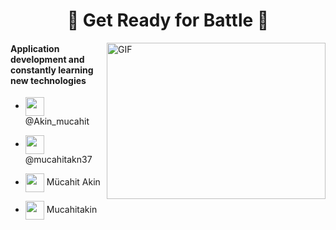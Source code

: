 






<h1 align="center">🔱 Get Ready for Battle 🔱</h1>
 <img align="right" alt="GIF" src="https://user-images.githubusercontent.com/58702554/182378143-b3e54074-fa44-40b6-82c5-11dd9a04e626.gif" width="350" height="250" />
<h4 align="left">Application development and constantly learning new technologies</h4>

<ul>
<li>
<p align="left">
<a href="https://twitter.com/Akin__mucahit" target="blank"><img align="center" src="https://raw.githubusercontent.com/rahuldkjain/github-profile-readme-generator/master/src/images/icons/Social/twitter.svg" height="30" width="30" /></a>
@Akin_mucahit
</li>
<li>
</p>
<p align="left">
  <a href="https://medium.com/@mucahitakn37" target="blank"><img align="center" src="https://raw.githubusercontent.com/rahuldkjain/github-profile-readme-generator/master/src/images/icons/Social/medium.svg" height="30" width="30" /></a>
  @mucahitakn37
  </li>
  <li>
 </p>
<p align="left">
  <a href="https://www.linkedin.com/in/mücahit-akın-573205219/" target="blank"><img align="center" src="https://raw.githubusercontent.com/rahuldkjain/github-profile-readme-generator/master/src/images/icons/Social/linked-in-alt.svg" height="30" width="30" /></a>
 Mücahit Akin
 </li>
 <li>
</p>
<p align="left">
  <a href="https://github.com/Mucahitakin" target="blank"><img align="center" src="https://raw.githubusercontent.com/rahuldkjain/github-profile-readme-generator/master/src/images/icons/Social/github.svg"  height="30" width="30" /></a>
 Mucahitakin
</p>
</li>
</ul>
